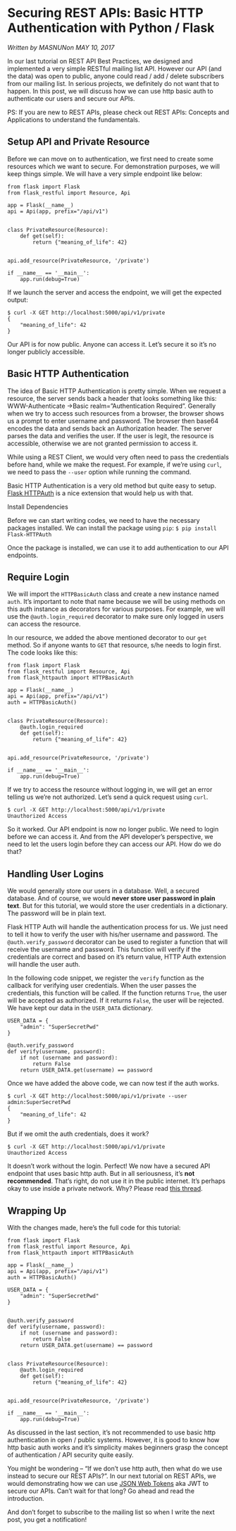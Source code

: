 # Securing REST APIs: Basic HTTP Authentication with Python / Flask

_Written by MASNUNon MAY 10, 2017_

In our last tutorial on REST API Best Practices, we designed and implemented a very simple RESTful mailing list API. However our API (and the data) was open to public, anyone could read / add / delete subscribers from our mailing list. In serious projects, we definitely do not want that to happen. In this post, we will discuss how we can use http basic auth to authenticate our users and secure our APIs.

PS: If you are new to REST APIs, please check out REST APIs: Concepts and Applications to understand the fundamentals.

## Setup API and Private Resource

Before we can move on to authentication, we first need to create some resources which we want to secure. For demonstration purposes, we will keep things simple. We will have a very simple endpoint like below:
```
from flask import Flask
from flask_restful import Resource, Api

app = Flask(__name__)
api = Api(app, prefix="/api/v1")


class PrivateResource(Resource):
    def get(self):
        return {"meaning_of_life": 42}


api.add_resource(PrivateResource, '/private')

if __name__ == '__main__':
    app.run(debug=True)
```

If we launch the server and access the endpoint, we will get the expected output:
```
$ curl -X GET http://localhost:5000/api/v1/private
{
    "meaning_of_life": 42
}
```

Our API is for now public. Anyone can access it. Let’s secure it so it’s no longer publicly accessible.

## Basic HTTP Authentication

The idea of Basic HTTP Authentication is pretty simple. When we request a resource, the server sends back a header that looks something like this: WWW-Authenticate →Basic realm=”Authentication Required”. Generally when we try to access such resources from a browser, the browser shows us a prompt to enter username and password. The browser then base64 encodes the data and sends back an Authorization header. The server parses the data and verifies the user. If the user is legit, the resource is accessible, otherwise we are not granted permission to access it.

While using a REST Client, we would very often need to pass the credentials before hand, while we make the request. For example, if we’re using `curl`, we need to pass the `--user` option while running the command.

Basic HTTP Authentication is a very old method but quite easy to setup. [Flask HTTPAuth](https://github.com/miguelgrinberg/Flask-HTTPAuth) is a nice extension that would help us with that.

Install Dependencies

Before we can start writing codes, we need to have the necessary packages installed. We can install the package using `pip`: `$ pip install Flask-HTTPAuth`

Once the package is installed, we can use it to add authentication to our API endpoints.

## Require Login

We will import the `HTTPBasicAuth` class and create a new instance named `auth`. It’s important to note that name because we will be using methods on this auth instance as decorators for various purposes.  For example, we will use the `@auth.login_required` decorator to make sure only logged in users can access the resource.

In our resource, we added the above mentioned decorator to our `get` method. So if anyone wants to `GET` that resource, s/he needs to login first. The code looks like this:
```
from flask import Flask
from flask_restful import Resource, Api
from flask_httpauth import HTTPBasicAuth

app = Flask(__name__)
api = Api(app, prefix="/api/v1")
auth = HTTPBasicAuth()


class PrivateResource(Resource):
    @auth.login_required
    def get(self):
        return {"meaning_of_life": 42}


api.add_resource(PrivateResource, '/private')

if __name__ == '__main__':
    app.run(debug=True)
```

If we try to access the resource without logging in, we will get an error telling us we’re not authorized. Let’s send a quick request using `curl`.
```
$ curl -X GET http://localhost:5000/api/v1/private
Unauthorized Access
```

So it worked. Our API endpoint is now no longer public. We need to login before we can access it. And from the API developer’s perspective, we need to let the users login before they can access our API. How do we do that?

## Handling User Logins

We would generally store our users in a database. Well, a secured database. And of course, we would **never store user password in plain text**. But for this tutorial, we would store the user credentials in a dictionary. The password will be in plain text.

Flask HTTP Auth will handle the authentication process for us. We just need to tell it how to verify the user with his/her username and password. The `@auth.verify_password` decorator can be used to register a function that will receive the username and password. This function will verify if the credentials are correct and based on it’s return value, HTTP Auth extension will handle the user auth.

In the following code snippet, we register the `verify` function as the callback for verifying user credentials.  When the user passes the credentials, this function will be called. If the function returns `True`, the user will be accepted as authorized. If it returns `False`, the user will be rejected. We have kept our data in the `USER_DATA` dictionary.
```
USER_DATA = {
    "admin": "SuperSecretPwd"
}

@auth.verify_password
def verify(username, password):
    if not (username and password):
        return False
    return USER_DATA.get(username) == password
```

Once we have added the above code, we can now test if the auth works.
```
$ curl -X GET http://localhost:5000/api/v1/private --user admin:SuperSecretPwd
{
    "meaning_of_life": 42
}
```

But if we omit the auth credentials, does it work?
```
$ curl -X GET http://localhost:5000/api/v1/private
Unauthorized Access
```

It doesn’t work without the login. Perfect! We now have a secured API endpoint that uses basic http auth. But in all seriousness, it’s **not recommended**.  That’s right, do not use it in the public internet. It’s perhaps okay to use inside a private network. Why? Please read [this thread](https://security.stackexchange.com/questions/988/is-basic-auth-secure-if-done-over-https).

## Wrapping Up

With the changes made, here’s the full code for this tutorial:

```
from flask import Flask
from flask_restful import Resource, Api
from flask_httpauth import HTTPBasicAuth

app = Flask(__name__)
api = Api(app, prefix="/api/v1")
auth = HTTPBasicAuth()

USER_DATA = {
    "admin": "SuperSecretPwd"
}


@auth.verify_password
def verify(username, password):
    if not (username and password):
        return False
    return USER_DATA.get(username) == password


class PrivateResource(Resource):
    @auth.login_required
    def get(self):
        return {"meaning_of_life": 42}


api.add_resource(PrivateResource, '/private')

if __name__ == '__main__':
    app.run(debug=True)
```

As discussed in the last section, it’s not recommended to use basic http authentication in open / public systems. However, it is good to know how http basic auth works and it’s simplicity makes beginners grasp the concept of authentication / API security quite easily.

You might be wondering – “If we don’t use http auth, then what do we use instead to secure our REST APIs?”. In our next tutorial on REST APIs, we would demonstrating how we can use [JSON Web Tokens](https://jwt.io/) aka JWT to secure our APIs. Can’t wait for that long? Go ahead and read the introduction.

And don’t forget to subscribe to the mailing list so when I write the next post, you get a notification!

